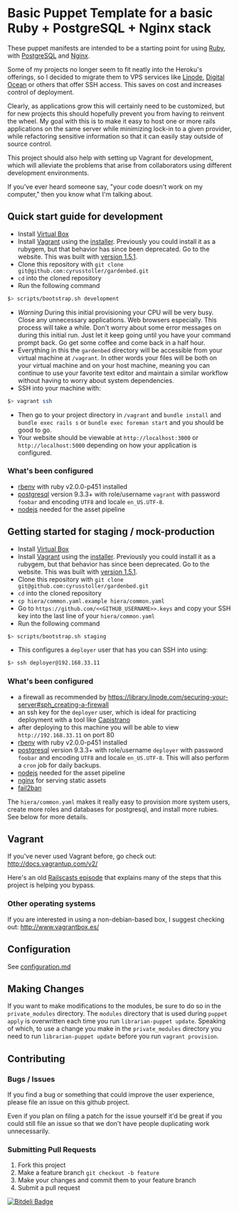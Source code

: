 # Basic Puppet Template for a basic Ruby + PostgreSQL + Nginx stack

These puppet manifests are intended to be a starting point for using [Ruby](https://www.ruby-lang.org/),
with [PostgreSQL](http://www.postgresql.org/) and [Nginx](http://nginx.com/).

Some of my projects no longer seem to fit neatly into the Heroku's offerings, so I decided to
migrate them to VPS services like [Linode](https://www.linode.com/), [Digital Ocean](https://digitalocean.com/)
or others that offer SSH access. This saves on cost and increases control of deployment.

Clearly, as applications grow this will certainly need to be customized, but for new projects this should
hopefully prevent you from having to reinvent the wheel. My goal with this is to make it easy to host
one or more rails applications on the same server while minimizing lock-in to a given provider,
while refactoring sensitive information so that it can easily stay outside of source control.

This project should also help with setting up Vagrant for development, which will alleviate the problems that
arise from collaborators using different development environments.

If you've ever heard someone say, "your code doesn't work on my computer," then you know what I'm talking about.

## Quick start guide for development

- Install [Virtual Box](https://www.virtualbox.org/wiki/Downloads)
- Install [Vagrant](http://www.vagrantup.com/) using the [installer](http://www.vagrantup.com/downloads.html). Previously you
could install it as a rubygem, but that behavior has since been deprecated. Go to the website. 
This was built with [version 1.5.1](https://dl.bintray.com/mitchellh/vagrant/Vagrant-1.5.1.dmg).
- Clone this repository with `git clone git@github.com:cyrusstoller/gardenbed.git`
- `cd` into the cloned repository
- Run the following command

```bash
$> scripts/bootstrap.sh development
```

- *Warning* During this initial provisioning your CPU will be very busy. Close any unnecessary applications.
Web browsers especially. This process will take a while.
Don't worry about some error messages on during this initial run. Just let it keep going until you have your command prompt back.
Go get some coffee and come back in a half hour.
- Everything in this the `gardenbed` directory will be accessible from your virtual machine at `/vagrant`.
In other words your files will be both on your virtual machine and on your host machine, meaning you can continue to use
your favorite text editor and maintain a similar workflow without having to worry about system dependencies.
- SSH into your machine with:

```bash
$> vagrant ssh
```

- Then go to your project directory in `/vagrant` and `bundle install` and `bundle exec rails s` or `bundle exec foreman start` 
and you should be good to go.
- Your website should be viewable at `http://localhost:3000` or `http://localhost:5000` depending on how your application is configured.

### What's been configured
- [rbenv](https://github.com/sstephenson/rbenv) with ruby v2.0.0-p451 installed
- [postgresql](http://www.postgresql.org/) version 9.3.3+ with role/username `vagrant` with password `foobar` and 
encoding `UTF8` and locale `en_US.UTF-8`.
- [nodejs](http://nodejs.org/) needed for the asset pipeline

## Getting started for staging / mock-production

- Install [Virtual Box](https://www.virtualbox.org/wiki/Downloads)
- Install [Vagrant](http://www.vagrantup.com/) using the [installer](http://downloads.vagrantup.com/). Previously you
could install it as a rubygem, but that behavior has since been deprecated. Go to the website. 
This was built with [version 1.5.1](https://dl.bintray.com/mitchellh/vagrant/Vagrant-1.5.1.dmg).
- Clone this repository with `git clone git@github.com:cyrusstoller/gardenbed.git`
- `cd` into the cloned repository
- `cp hiera/common.yaml.example hiera/common.yaml`
- Go to `https://github.com/<<GITHUB_USERNAME>>.keys` and copy your SSH key into the last line of your `hiera/common.yaml`
- Run the following command

```bash
$> scripts/bootstrap.sh staging
```

- This configures a `deployer` user that has you can SSH into using:

```bash
$> ssh deployer@192.168.33.11
```

### What's been configured
- a firewall as recommended by https://library.linode.com/securing-your-server#sph_creating-a-firewall
- an ssh key for the `deployer` user, which is ideal for practicing deployment with a tool like [Capistrano](http://www.capistranorb.com/)
- after deploying to this machine you will be able to view `http://192.168.33.11` on port 80
- [rbenv](https://github.com/sstephenson/rbenv) with ruby v2.0.0-p451 installed
- [postgresql](http://www.postgresql.org/) version 9.3.3+ with role/username `deployer` with password `foobar` and 
encoding `UTF8` and locale `en_US.UTF-8`. This will also perform a `cron` job for daily backups.
- [nodejs](http://nodejs.org/) needed for the asset pipeline
- [nginx](http://nginx.com/) for serving static assets
- [fail2ban](https://en.wikipedia.org/wiki/Fail2ban)

The `hiera/common.yaml` makes it really easy to provision more system users, create more roles and databases for postgresql, 
and install more rubies. See below for more details.

## Vagrant

If you've never used Vagrant before, go check out: http://docs.vagrantup.com/v2/

Here's an old [Railscasts episode](http://railscasts.com/episodes/292-virtual-machines-with-vagrant) that explains many
of the steps that this project is helping you bypass.

### Other operating systems

If you are interested in using a non-debian-based box, I suggest checking out: http://www.vagrantbox.es/

## Configuration

See [configuration.md](https://github.com/cyrusstoller/gardenbed/blob/master/configuration.md)

## Making Changes

If you want to make modifications to the modules, be sure to do so in the `private_modules` directory.
The `modules` directory that is used during `puppet apply` is overwritten each time you run
`librarian-puppet update`. Speaking of which, to use a change you make in the `private_modules` directory you
need to run `librarian-puppet update` before you run `vagrant provision`.

## Contributing

### Bugs / Issues

If you find a bug or something that could improve the user experience, please file an issue on this github project.

Even if you plan on filing a patch for the issue yourself it'd be great if you could still file an issue so that we
don't have people duplicating work unnecessarily.

### Submitting Pull Requests

1. Fork this project
2. Make a feature branch `git checkout -b feature`
3. Make your changes and commit them to your feature branch
4. Submit a pull request

[![Bitdeli Badge](https://d2weczhvl823v0.cloudfront.net/cyrusstoller/gardenbed/trend.png)](https://bitdeli.com/free "Bitdeli Badge")

